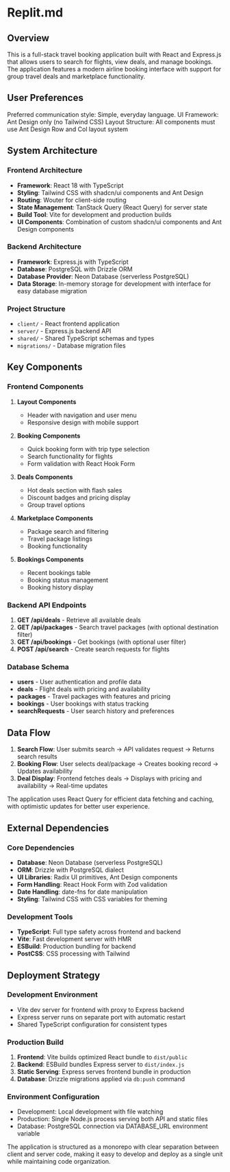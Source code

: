 # Replit.md

## Overview

This is a full-stack travel booking application built with React and Express.js that allows users to search for flights, view deals, and manage bookings. The application features a modern airline booking interface with support for group travel deals and marketplace functionality.

## User Preferences

Preferred communication style: Simple, everyday language.
UI Framework: Ant Design only (no Tailwind CSS)
Layout Structure: All components must use Ant Design Row and Col layout system

## System Architecture

### Frontend Architecture
- **Framework**: React 18 with TypeScript
- **Styling**: Tailwind CSS with shadcn/ui components and Ant Design
- **Routing**: Wouter for client-side routing
- **State Management**: TanStack Query (React Query) for server state
- **Build Tool**: Vite for development and production builds
- **UI Components**: Combination of custom shadcn/ui components and Ant Design components

### Backend Architecture
- **Framework**: Express.js with TypeScript
- **Database**: PostgreSQL with Drizzle ORM
- **Database Provider**: Neon Database (serverless PostgreSQL)
- **Data Storage**: In-memory storage for development with interface for easy database migration

### Project Structure
- `client/` - React frontend application
- `server/` - Express.js backend API
- `shared/` - Shared TypeScript schemas and types
- `migrations/` - Database migration files

## Key Components

### Frontend Components
1. **Layout Components**
   - Header with navigation and user menu
   - Responsive design with mobile support

2. **Booking Components**
   - Quick booking form with trip type selection
   - Search functionality for flights
   - Form validation with React Hook Form

3. **Deals Components**
   - Hot deals section with flash sales
   - Discount badges and pricing display
   - Group travel options

4. **Marketplace Components**
   - Package search and filtering
   - Travel package listings
   - Booking functionality

5. **Bookings Components**
   - Recent bookings table
   - Booking status management
   - Booking history display

### Backend API Endpoints
1. **GET /api/deals** - Retrieve all available deals
2. **GET /api/packages** - Search travel packages (with optional destination filter)
3. **GET /api/bookings** - Get bookings (with optional user filter)
4. **POST /api/search** - Create search requests for flights

### Database Schema
- **users** - User authentication and profile data
- **deals** - Flight deals with pricing and availability
- **packages** - Travel packages with features and pricing
- **bookings** - User bookings with status tracking
- **searchRequests** - User search history and preferences

## Data Flow

1. **Search Flow**: User submits search → API validates request → Returns search results
2. **Booking Flow**: User selects deal/package → Creates booking record → Updates availability
3. **Deal Display**: Frontend fetches deals → Displays with pricing and availability → Real-time updates

The application uses React Query for efficient data fetching and caching, with optimistic updates for better user experience.

## External Dependencies

### Core Dependencies
- **Database**: Neon Database (serverless PostgreSQL)
- **ORM**: Drizzle with PostgreSQL dialect
- **UI Libraries**: Radix UI primitives, Ant Design components
- **Form Handling**: React Hook Form with Zod validation
- **Date Handling**: date-fns for date manipulation
- **Styling**: Tailwind CSS with CSS variables for theming

### Development Tools
- **TypeScript**: Full type safety across frontend and backend
- **Vite**: Fast development server with HMR
- **ESBuild**: Production bundling for backend
- **PostCSS**: CSS processing with Tailwind

## Deployment Strategy

### Development Environment
- Vite dev server for frontend with proxy to Express backend
- Express server runs on separate port with automatic restart
- Shared TypeScript configuration for consistent types

### Production Build
1. **Frontend**: Vite builds optimized React bundle to `dist/public`
2. **Backend**: ESBuild bundles Express server to `dist/index.js`
3. **Static Serving**: Express serves frontend bundle in production
4. **Database**: Drizzle migrations applied via `db:push` command

### Environment Configuration
- Development: Local development with file watching
- Production: Single Node.js process serving both API and static files
- Database: PostgreSQL connection via DATABASE_URL environment variable

The application is structured as a monorepo with clear separation between client and server code, making it easy to develop and deploy as a single unit while maintaining code organization.